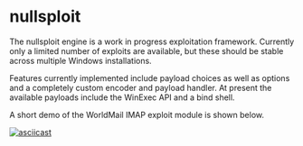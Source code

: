 # nullsploit

The nullsploit engine is a work in progress exploitation framework. Currently only a limited number of exploits are available, but these should be stable across multiple Windows installations.

Features currently implemented include payload choices as well as options and a completely custom encoder and payload handler. At present the available payloads include the WinExec API and a bind shell.

A short demo of the WorldMail IMAP exploit module is shown below.

[![asciicast](https://asciinema.org/a/dAvwpNdxbIn2Malcyst1FadP0.svg)](https://asciinema.org/a/dAvwpNdxbIn2Malcyst1FadP0)
